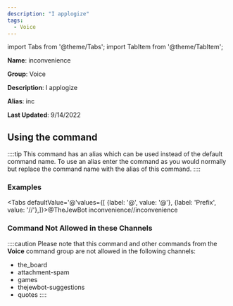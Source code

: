 ```yaml
---
description: "I applogize"
tags:
  - Voice
---
```

import Tabs from '@theme/Tabs';
import TabItem from '@theme/TabItem';

**Name**: inconvenience

**Group**: Voice

**Description**: I applogize

**Alias**: inc

**Last Updated**: 9/14/2022

## Using the command

::::tip
This command has an alias which can be used instead of the default command name. To use an alias enter the command as you would normally but replace the command name with the alias of this command.
::::

### Examples
<Tabs defaultValue='@'values={[ {label: '@', value: '@'}, {label: 'Prefix', value: '//'},]}><TabItem value='@'>@TheJewBot inconvenience</TabItem><TabItem value='//'>//inconvenience</TabItem></Tabs>

### Command Not Allowed in these Channels
::::caution Please note that this command and other commands from the **Voice** command group are not allowed in the following channels:
- the_board
- attachment-spam
- games
- thejewbot-suggestions
- quotes
::::